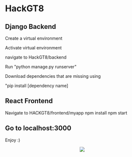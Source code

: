 # HackGT8
## Django Backend
Create a virtual environment

Activate virtual environment

navigate to HackGT8/backend

Run "python manage.py runserver" 

Download dependencies that are missing using

"pip install [dependency name]

## React Frontend
Navigate to HACKGT8/frontend/myapp
npm install
npm start

## Go to localhost:3000
Enjoy :) 
<p align="center">
  <img src="https://user-images.githubusercontent.com/40724569/138591582-3cc86177-5f70-4ad2-8b93-f2aa4bf34ef4.PNG"/>
</p>
